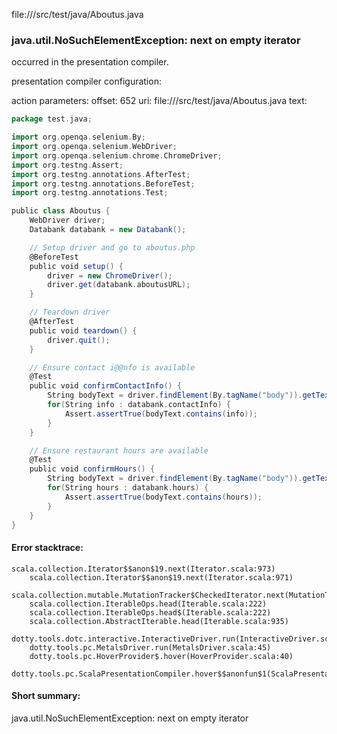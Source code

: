 file://<WORKSPACE>/src/test/java/Aboutus.java
### java.util.NoSuchElementException: next on empty iterator

occurred in the presentation compiler.

presentation compiler configuration:


action parameters:
offset: 652
uri: file://<WORKSPACE>/src/test/java/Aboutus.java
text:
```scala
package test.java;

import org.openqa.selenium.By;
import org.openqa.selenium.WebDriver;
import org.openqa.selenium.chrome.ChromeDriver;
import org.testng.Assert;
import org.testng.annotations.AfterTest;
import org.testng.annotations.BeforeTest;
import org.testng.annotations.Test;

public class Aboutus {
    WebDriver driver;
    Databank databank = new Databank();

	// Setup driver and go to aboutus.php
    @BeforeTest
    public void setup() {
        driver = new ChromeDriver();
        driver.get(databank.aboutusURL);
    }

    // Teardown driver
    @AfterTest
    public void teardown() {
        driver.quit();
    }

	// Ensure contact i@@nfo is available
    @Test
    public void confirmContactInfo() {
        String bodyText = driver.findElement(By.tagName("body")).getText();
		for(String info : databank.contactInfo) {
			Assert.assertTrue(bodyText.contains(info));
		}
    }

	// Ensure restaurant hours are available
    @Test
    public void confirmHours() {
		String bodyText = driver.findElement(By.tagName("body")).getText();
		for(String hours : databank.hours) {
			Assert.assertTrue(bodyText.contains(hours));
		}
    }
}
```



#### Error stacktrace:

```
scala.collection.Iterator$$anon$19.next(Iterator.scala:973)
	scala.collection.Iterator$$anon$19.next(Iterator.scala:971)
	scala.collection.mutable.MutationTracker$CheckedIterator.next(MutationTracker.scala:76)
	scala.collection.IterableOps.head(Iterable.scala:222)
	scala.collection.IterableOps.head$(Iterable.scala:222)
	scala.collection.AbstractIterable.head(Iterable.scala:935)
	dotty.tools.dotc.interactive.InteractiveDriver.run(InteractiveDriver.scala:164)
	dotty.tools.pc.MetalsDriver.run(MetalsDriver.scala:45)
	dotty.tools.pc.HoverProvider$.hover(HoverProvider.scala:40)
	dotty.tools.pc.ScalaPresentationCompiler.hover$$anonfun$1(ScalaPresentationCompiler.scala:376)
```
#### Short summary: 

java.util.NoSuchElementException: next on empty iterator